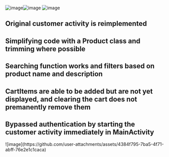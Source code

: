 ![image](https://github.com/user-attachments/assets/9f24d244-5ba1-4e9f-915b-d97f110cb909)![image](https://github.com/user-attachments/assets/2c031184-58cf-456a-92ed-f136ca115442)
![image](https://github.com/user-attachments/assets/64b0eb1b-af41-4e90-be3f-e11cd7309880)


<h2>Original customer activity is reimplemented</h2>
<h2>Simplifying code with a Product class and trimming where possible</h2>
<h2>Searching function works and filters based on product name and description</h2>
<h2>CartItems are able to be added but are not yet displayed, and clearing the cart does not premanently remove them</h2>
<h2>Bypassed authentication by starting the customer activity immediately in MainActivity</h2>
![image](https://github.com/user-attachments/assets/4384f795-7ba5-4f71-abff-76e2e1c1caca)
